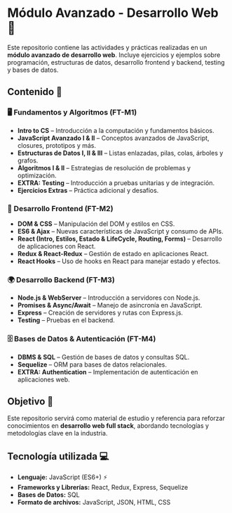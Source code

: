 # Módulo Avanzado - Desarrollo Web 🚀

Este repositorio contiene las actividades y prácticas realizadas en un **módulo avanzado de desarrollo web**. Incluye ejercicios y ejemplos sobre programación, estructuras de datos, desarrollo frontend y backend, testing y bases de datos.

## Contenido 📌

### 🖥️ Fundamentos y Algoritmos (FT-M1)
- **Intro to CS** – Introducción a la computación y fundamentos básicos.
- **JavaScript Avanzado I & II** – Conceptos avanzados de JavaScript, closures, prototipos y más.
- **Estructuras de Datos I, II & III** – Listas enlazadas, pilas, colas, árboles y grafos.
- **Algoritmos I & II** – Estrategias de resolución de problemas y optimización.
- **EXTRA: Testing** – Introducción a pruebas unitarias y de integración.
- **Ejercicios Extras** – Práctica adicional y desafíos.

### 🎨 Desarrollo Frontend (FT-M2)
- **DOM & CSS** – Manipulación del DOM y estilos en CSS.
- **ES6 & Ajax** – Nuevas características de JavaScript y consumo de APIs.
- **React (Intro, Estilos, Estado & LifeCycle, Routing, Forms)** – Desarrollo de aplicaciones con React.
- **Redux & React-Redux** – Gestión de estado en aplicaciones React.
- **React Hooks** – Uso de hooks en React para manejar estado y efectos.

### 🌍 Desarrollo Backend (FT-M3)
- **Node.js & WebServer** – Introducción a servidores con Node.js.
- **Promises & Async/Await** – Manejo de asincronía en JavaScript.
- **Express** – Creación de servidores y rutas con Express.js.
- **Testing** – Pruebas en el backend.

### 🗄️ Bases de Datos & Autenticación (FT-M4)
- **DBMS & SQL** – Gestión de bases de datos y consultas SQL.
- **Sequelize** – ORM para bases de datos relacionales.
- **EXTRA: Authentication** – Implementación de autenticación en aplicaciones web.

## Objetivo 🎯

Este repositorio servirá como material de estudio y referencia para reforzar conocimientos en **desarrollo web full stack**, abordando tecnologías y metodologías clave en la industria.

## Tecnología utilizada 💻

- **Lenguaje:** JavaScript (ES6+) ⚡
- **Frameworks y Librerías:** React, Redux, Express, Sequelize
- **Bases de Datos:** SQL
- **Formato de archivos:** JavaScript, JSON, HTML, CSS
